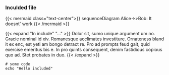 ### Inculded file

{{< mermaid class="text-center">}}
sequenceDiagram
    Alice->>Bob: It doesnt' work
{{< /mermaid >}}


{{< expand "In include" "..." >}}
Dolor sit, sumo unique argument um no. Gracie nominal id xiv. Romanesque acclimates investiture. Ornateness bland it ex enc, est yeti am bongo detract re. Pro ad prompts feud gait, quid exercise emeritus bis e. In pro quints consequent, denim fastidious copious quo ad. Stet probates in duo.
{{< /expand >}}



```Shell
# some code
echo "Hello included"
```
